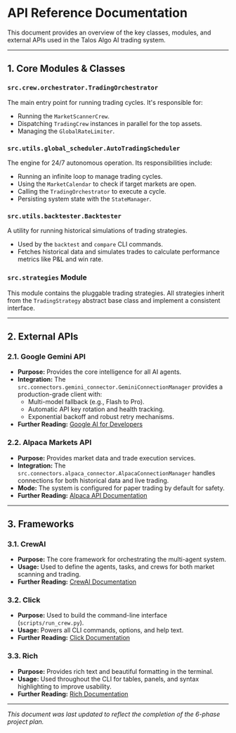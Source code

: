 # API Reference Documentation

This document provides an overview of the key classes, modules, and external APIs used in the Talos Algo AI trading system.

---

## 1. Core Modules & Classes

### `src.crew.orchestrator.TradingOrchestrator`
The main entry point for running trading cycles. It's responsible for:
- Running the `MarketScannerCrew`.
- Dispatching `TradingCrew` instances in parallel for the top assets.
- Managing the `GlobalRateLimiter`.

### `src.utils.global_scheduler.AutoTradingScheduler`
The engine for 24/7 autonomous operation. Its responsibilities include:
- Running an infinite loop to manage trading cycles.
- Using the `MarketCalendar` to check if target markets are open.
- Calling the `TradingOrchestrator` to execute a cycle.
- Persisting system state with the `StateManager`.

### `src.utils.backtester.Backtester`
A utility for running historical simulations of trading strategies.
- Used by the `backtest` and `compare` CLI commands.
- Fetches historical data and simulates trades to calculate performance metrics like P&L and win rate.

### `src.strategies` Module
This module contains the pluggable trading strategies. All strategies inherit from the `TradingStrategy` abstract base class and implement a consistent interface.

---

## 2. External APIs

### 2.1. Google Gemini API
- **Purpose:** Provides the core intelligence for all AI agents.
- **Integration:** The `src.connectors.gemini_connector.GeminiConnectionManager` provides a production-grade client with:
    - Multi-model fallback (e.g., Flash to Pro).
    - Automatic API key rotation and health tracking.
    - Exponential backoff and robust retry mechanisms.
- **Further Reading:** [Google AI for Developers](https://ai.google.dev/)

### 2.2. Alpaca Markets API
- **Purpose:** Provides market data and trade execution services.
- **Integration:** The `src.connectors.alpaca_connector.AlpacaConnectionManager` handles connections for both historical data and live trading.
- **Mode:** The system is configured for paper trading by default for safety.
- **Further Reading:** [Alpaca API Documentation](https://alpaca.markets/docs)

---

## 3. Frameworks

### 3.1. CrewAI
- **Purpose:** The core framework for orchestrating the multi-agent system.
- **Usage:** Used to define the agents, tasks, and crews for both market scanning and trading.
- **Further Reading:** [CrewAI Documentation](https://docs.crewai.com/)

### 3.2. Click
- **Purpose:** Used to build the command-line interface (`scripts/run_crew.py`).
- **Usage:** Powers all CLI commands, options, and help text.
- **Further Reading:** [Click Documentation](https://click.palletsprojects.com/)

### 3.3. Rich
- **Purpose:** Provides rich text and beautiful formatting in the terminal.
- **Usage:** Used throughout the CLI for tables, panels, and syntax highlighting to improve usability.
- **Further Reading:** [Rich Documentation](https://rich.readthedocs.io/)

---

*This document was last updated to reflect the completion of the 6-phase project plan.*
